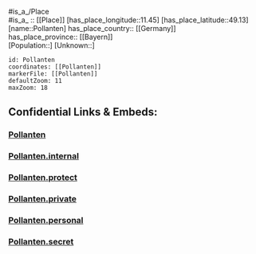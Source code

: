 ﻿---
location: [49.13,11.45] 
mapzoom: [7,12] 
mapmarker: city 
type: City
tags:
- geo/City


SpocWebEntityId: 33432
isDeleted: false
confidential: public

---
#is_a_/Place  
#is_a_ :: [[Place]] 
[has_place_longitude::11.45] 
[has_place_latitude::49.13] 
[name::Pollanten] 
has_place_country:: [[Germany]]  
has_place_province:: [[Bayern]]  
[Population::] 
[Unknown::] 


```leaflet
id: Pollanten
coordinates: [[Pollanten]] 
markerFile: [[Pollanten]] 
defaultZoom: 11 
maxZoom: 18
```


## Confidential Links & Embeds: 

### [Pollanten](/_public/Earth/Continent/Europe/Europe~Central/Germany/Germany~West/Bayern/counties~Bayern/Neumarkt~Oberpfalz/cities~Neumarkt~OPf/Berching/City/Pollanten.md) 

### [Pollanten.internal](/_internal/Earth/Continent/Europe/Europe~Central/Germany/Germany~West/Bayern/counties~Bayern/Neumarkt~Oberpfalz/cities~Neumarkt~OPf/Berching/City/Pollanten.internal.md) 

### [Pollanten.protect](/_protect/Earth/Continent/Europe/Europe~Central/Germany/Germany~West/Bayern/counties~Bayern/Neumarkt~Oberpfalz/cities~Neumarkt~OPf/Berching/City/Pollanten.protect.md) 

### [Pollanten.private](/_private/Earth/Continent/Europe/Europe~Central/Germany/Germany~West/Bayern/counties~Bayern/Neumarkt~Oberpfalz/cities~Neumarkt~OPf/Berching/City/Pollanten.private.md) 

### [Pollanten.personal](/_personal/Earth/Continent/Europe/Europe~Central/Germany/Germany~West/Bayern/counties~Bayern/Neumarkt~Oberpfalz/cities~Neumarkt~OPf/Berching/City/Pollanten.personal.md) 

### [Pollanten.secret](/_secret/Earth/Continent/Europe/Europe~Central/Germany/Germany~West/Bayern/counties~Bayern/Neumarkt~Oberpfalz/cities~Neumarkt~OPf/Berching/City/Pollanten.secret.md) 
